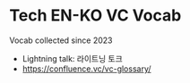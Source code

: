 # Tech EN-KO VC Vocab
Vocab collected since 2023

- Lightning talk: 라이트닝 토크
- https://confluence.vc/vc-glossary/
